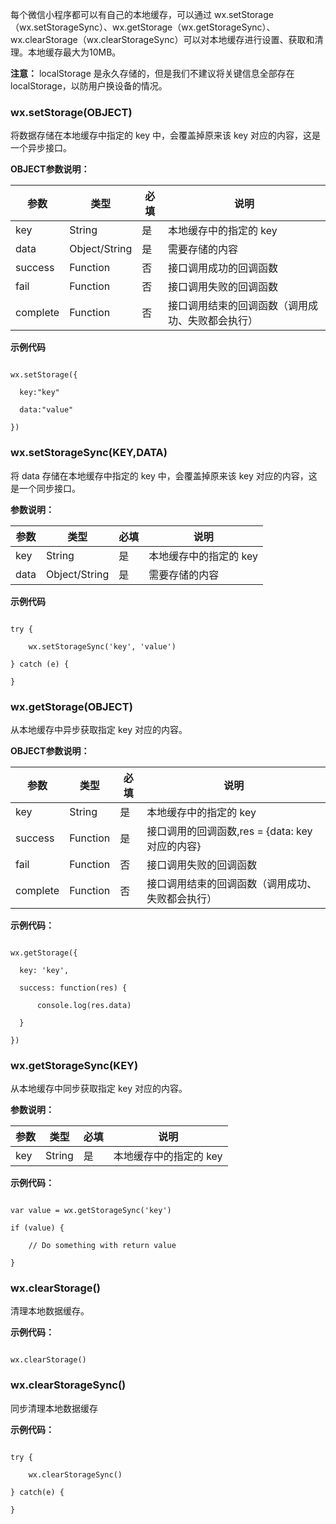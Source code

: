 每个微信小程序都可以有自己的本地缓存，可以通过 wx.setStorage（wx.setStorageSync）、wx.getStorage（wx.getStorageSync）、wx.clearStorage（wx.clearStorageSync）可以对本地缓存进行设置、获取和清理。本地缓存最大为10MB。

**注意：** localStorage 是永久存储的，但是我们不建议将关键信息全部存在 localStorage，以防用户换设备的情况。

### wx.setStorage\(OBJECT\)

将数据存储在本地缓存中指定的 key 中，会覆盖掉原来该 key 对应的内容，这是一个异步接口。

**OBJECT参数说明：**

| 参数 | 类型 | 必填 | 说明 |
| --- | --- | --- | --- |
| key | String | 是 | 本地缓存中的指定的 key |
| data | Object/String | 是 | 需要存储的内容 |
| success | Function | 否 | 接口调用成功的回调函数 |
| fail | Function | 否 | 接口调用失败的回调函数 |
| complete | Function | 否 | 接口调用结束的回调函数（调用成功、失败都会执行） |

**示例代码**

```

wx.setStorage({

  key:"key"

  data:"value"

})

```

### wx.setStorageSync\(KEY,DATA\)

将 data 存储在本地缓存中指定的 key 中，会覆盖掉原来该 key 对应的内容，这是一个同步接口。

**参数说明：**

| 参数 | 类型 | 必填 | 说明 |
| --- | --- | --- | --- |
| key | String | 是 | 本地缓存中的指定的 key |
| data | Object/String | 是 | 需要存储的内容 |

**示例代码**

```

try {

    wx.setStorageSync('key', 'value')

} catch (e) {    

}

```

### wx.getStorage\(OBJECT\)

从本地缓存中异步获取指定 key 对应的内容。

**OBJECT参数说明：**

| 参数 | 类型 | 必填 | 说明 |
| --- | --- | --- | --- |
| key | String | 是 | 本地缓存中的指定的 key |
| success | Function | 是 | 接口调用的回调函数,res = {data: key对应的内容} |
| fail | Function | 否 | 接口调用失败的回调函数 |
| complete | Function | 否 | 接口调用结束的回调函数（调用成功、失败都会执行） |

**示例代码：**

```

wx.getStorage({

  key: 'key',

  success: function(res) {

      console.log(res.data)

  } 

})

```

### wx.getStorageSync\(KEY\)

从本地缓存中同步获取指定 key 对应的内容。

**参数说明：**

| 参数 | 类型 | 必填 | 说明 |
| --- | --- | --- | --- |
| key | String | 是 | 本地缓存中的指定的 key |

**示例代码：**

```

var value = wx.getStorageSync('key')

if (value) {

    // Do something with return value

}

```

### wx.clearStorage\(\)

清理本地数据缓存。

**示例代码：**

```

wx.clearStorage()

```

### wx.clearStorageSync\(\)

同步清理本地数据缓存

**示例代码：**

```

try {

    wx.clearStorageSync()

} catch(e) {

}

```

